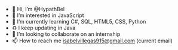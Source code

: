 - 👋 Hi, I’m @HypathBel
- 👀 I’m interested in JavaScript
- 🌱 I’m currently learning C#, SQL, HTML5, CSS, Python
- ♻️ I keep updating in Java
- 💞️ I’m looking to collaborate on an internship
- 📫 How to reach me isabelvillegas915@gmail.com (current email)

<!---
HypathBel/HypathBel is a ✨ special ✨ repository because its `README.md` (this file) appears on your GitHub profile.
You can click the Preview link to take a look at your changes.
--->
